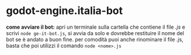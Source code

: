 # godot-engine.italia-bot

**come avviare il bot:** apri un terminale sulla cartella che contiene il file *.js* e scrivi `node ge-it-bot.js`, si avvia da solo e dovrebbe restituire il nome del bot se è andato a buon fine.
per comodità puoi anche rinominare il file .js, basta che poi utilizzi il comando `node <nome>.js`
